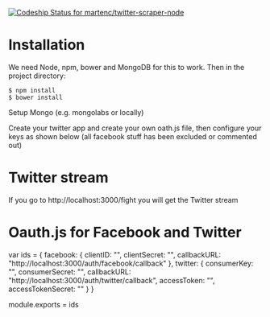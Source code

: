 [ ![Codeship Status for martenc/twitter-scraper-node](https://www.codeship.io/projects/21da69d0-1a8d-0132-bf86-4a07366ee29d/status)](https://www.codeship.io/projects/34703)


# Installation

We need Node, npm, bower and MongoDB for this to work. Then in the project directory:

    $ npm install
    $ bower install

Setup Mongo (e.g. mongolabs or locally) 

Create your twitter app and create your own oath.js file, then configure your keys as shown below (all facebook stuff has been excluded or commented out)

# Twitter stream

If you go to http://localhost:3000/fight you will get the Twitter stream

# Oauth.js for Facebook and Twitter

var ids = {
    facebook: {
        clientID: "",
        clientSecret: "",
        callbackURL: "http://localhost:3000/auth/facebook/callback"
    },
    twitter: {
        consumerKey: "",
        consumerSecret: "",
        callbackURL: "http://localhost:3000/auth/twitter/callback",
        accessToken: "",
        accessTokenSecret: ""
    }
}

module.exports = ids
